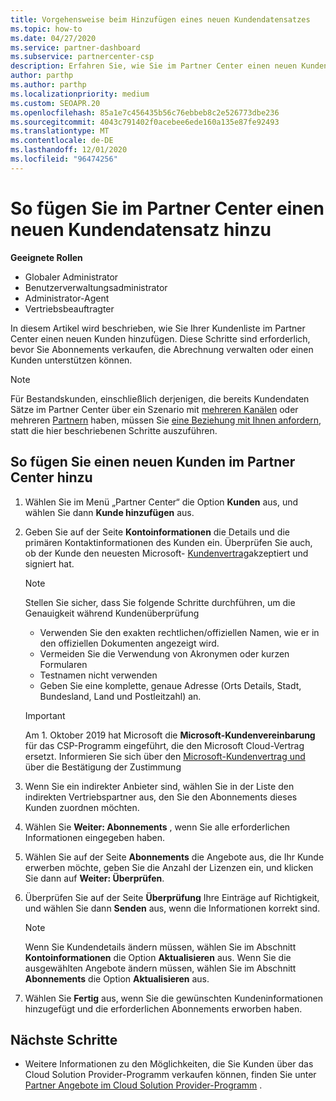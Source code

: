```yaml
---
title: Vorgehensweise beim Hinzufügen eines neuen Kundendatensatzes
ms.topic: how-to
ms.date: 04/27/2020
ms.service: partner-dashboard
ms.subservice: partnercenter-csp
description: Erfahren Sie, wie Sie im Partner Center einen neuen Kundendaten Satz hinzufügen. Anschließend können Sie die Kunden Abonnements verkaufen, die Abrechnung verwalten oder Kundensupport bereitstellen.
author: parthp
ms.author: parthp
ms.localizationpriority: medium
ms.custom: SEOAPR.20
ms.openlocfilehash: 85a1e7c456435b56c76ebbeb8c2e526773dbe236
ms.sourcegitcommit: 4043c791402f0acebee6ede160a135e87fe92493
ms.translationtype: MT
ms.contentlocale: de-DE
ms.lasthandoff: 12/01/2020
ms.locfileid: "96474256"
---
```

# <a name="how-to-add-a-new-customer-record-in-partner-center"></a>So fügen Sie im Partner Center einen neuen Kundendatensatz hinzu


**Geeignete Rollen**

- Globaler Administrator
- Benutzerverwaltungsadministrator
- Administrator-Agent
- Vertriebsbeauftragter

In diesem Artikel wird beschrieben, wie Sie Ihrer Kundenliste im Partner Center einen neuen Kunden hinzufügen. Diese Schritte sind erforderlich, bevor Sie Abonnements verkaufen, die Abrechnung verwalten oder einen Kunden unterstützen können.

>[!NOTE]
>Für Bestandskunden, einschließlich derjenigen, die bereits Kundendaten Sätze im Partner Center über ein Szenario mit [mehreren Kanälen](multichannel.md) oder mehreren [Partnern](multipartner.md) haben, müssen Sie [eine Beziehung mit Ihnen anfordern](request-a-relationship-with-a-customer.md), statt die hier beschriebenen Schritte auszuführen.

## <a name="to-add-a-new-customer-in-partner-center"></a>So fügen Sie einen neuen Kunden im Partner Center hinzu

1. Wählen Sie im Menü „Partner Center“ die Option **Kunden** aus, und wählen Sie dann **Kunde hinzufügen** aus.

2. Geben Sie auf der Seite **Kontoinformationen** die Details und die primären Kontaktinformationen des Kunden ein. Überprüfen Sie auch, ob der Kunde den neuesten Microsoft- [Kundenvertrag](agreements.md)akzeptiert und signiert hat.

   >[!NOTE]
   >
   >Stellen Sie sicher, dass Sie folgende Schritte durchführen, um die Genauigkeit während Kundenüberprüfung
   >
   >- Verwenden Sie den exakten rechtlichen/offiziellen Namen, wie er in den offiziellen Dokumenten angezeigt wird.
   >- Vermeiden Sie die Verwendung von Akronymen oder kurzen Formularen
   >- Testnamen nicht verwenden
   >- Geben Sie eine komplette, genaue Adresse (Orts Details, Stadt, Bundesland, Land und Postleitzahl) an.

   >[!IMPORTANT]
   > Am 1. Oktober 2019 hat Microsoft die **Microsoft-Kundenvereinbarung** für das CSP-Programm eingeführt, die den Microsoft Cloud-Vertrag ersetzt. Informieren Sie sich über den [Microsoft-Kundenvertrag und](confirm-customer-agreement.md) über die Bestätigung der Zustimmung
  
3. Wenn Sie ein indirekter Anbieter sind, wählen Sie in der Liste den indirekten Vertriebspartner aus, den Sie den Abonnements dieses Kunden zuordnen möchten.

4. Wählen Sie **Weiter: Abonnements** , wenn Sie alle erforderlichen Informationen eingegeben haben.

5. Wählen Sie auf der Seite **Abonnements** die Angebote aus, die Ihr Kunde erwerben möchte, geben Sie die Anzahl der Lizenzen ein, und klicken Sie dann auf **Weiter: Überprüfen**.

6. Überprüfen Sie auf der Seite **Überprüfung** Ihre Einträge auf Richtigkeit, und wählen Sie dann **Senden** aus, wenn die Informationen korrekt sind.

   >[!NOTE]
   >Wenn Sie Kundendetails ändern müssen, wählen Sie im Abschnitt **Kontoinformationen** die Option **Aktualisieren** aus. Wenn Sie die ausgewählten Angebote ändern müssen, wählen Sie im Abschnitt **Abonnements** die Option **Aktualisieren** aus.

7. Wählen Sie **Fertig** aus, wenn Sie die gewünschten Kundeninformationen hinzugefügt und die erforderlichen Abonnements erworben haben.

## <a name="next-steps"></a>Nächste Schritte

- Weitere Informationen zu den Möglichkeiten, die Sie Kunden über das Cloud Solution Provider-Programm verkaufen können, finden Sie unter [Partner Angebote im Cloud Solution Provider-Programm](csp-offers.md) .


